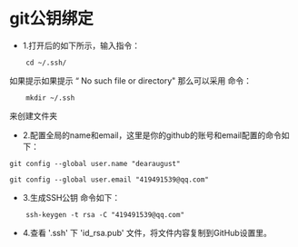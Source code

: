 # git公钥绑定 

- 1.打开后的如下所示，输入指令：
```
    cd ~/.ssh/  
```
如果提示如果提示 “ No such file or directory" 那么可以采用 命令：
```
    mkdir ~/.ssh
```
来创建文件夹

- 2.配置全局的name和email，这里是你的github的账号和email配置的命令如下：
```
git config --global user.name "dearaugust" 

git config --global user.email "419491539@qq.com" 
```

- 3.生成SSH公钥 命令如下：
```
    ssh-keygen -t rsa -C "419491539@qq.com"
```

- 4.查看 '.ssh' 下 'id_rsa.pub' 文件，将文件内容复制到GitHub设置里。